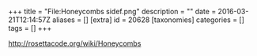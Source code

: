+++
title = "File:Honeycombs sidef.png"
description = ""
date = 2016-03-21T12:14:57Z
aliases = []
[extra]
id = 20628
[taxonomies]
categories = []
tags = []
+++

http://rosettacode.org/wiki/Honeycombs
